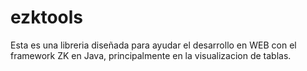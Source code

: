 # ezktools

Esta es una libreria diseñada para ayudar el desarrollo en WEB con el framework ZK en Java,
principalmente en la visualizacion de tablas. 
